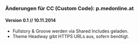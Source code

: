 ### Änderungen für CC (Custom Code): p.medonline.at

#### Version 0.1 // 10.11.2014

* Fullstory & Groove werden via Shared Includes geladen.
* Theme Headway gibt HTTPS URLs aus, sofern benötigt.
